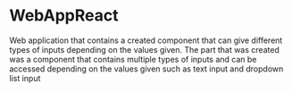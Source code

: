 # WebAppReact
Web application that contains a created component that can give different types of inputs depending on the values given.
The part that was created was a component that contains multiple types of inputs and can be accessed depending on the values given such as text input and dropdown list input
